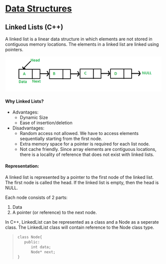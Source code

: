 # [Data Structures](../)

## Linked Lists (C++)

A linked list is a linear data structure in which elements are not stored in contiguous memory locations. The elements in a linked list are linked using pointers.

![linked-list](../img/linked-list.png)

#### Why Linked Lists?
  - Advantages:
    - Dynamic Size
    - Ease of insertion/deletion
  - Disadvantages:
    - Random access not allowed. We have to access elements sequentially starting from the first node.
    - Extra memory space for a pointer is required for each list node.
    - Not cache friendly. Since array elements are contiguous locations, there is a locality of reference that does not exist with linked lists.
  
#### Representation:
A linked list is represented by a pointer to the first node of the linked list. The first node is called the head. If the linked list is empty, then the head is NULL.

Each node consists of 2 parts:
  1. Data
  2. A pointer (or reference) to the next node.

In C++, LinkedList can be represented as a class and a Node as a seperate class. The LinkedList class will contain reference to the Node class type.
  
  > ```
  > class Node{
  >    public:
  >       int data;
  >       Node* next;
  > }
